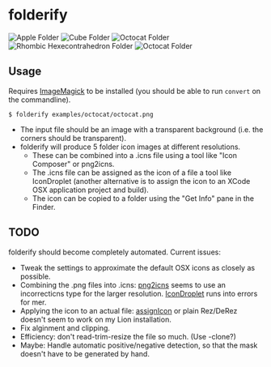 # folderify

![Apple Folder](https://github.com/lgarron/folderify/raw/master/examples/apple/apple_folder_256.png)
![Cube Folder](https://github.com/lgarron/folderify/raw/master/examples/cube/cube_folder_256.png)
![Octocat Folder](https://github.com/lgarron/folderify/raw/master/examples/octocat/octocat_folder_256.png)
![Rhombic Hexecontrahedron Folder](https://github.com/lgarron/folderify/raw/master/examples/rhombic_hexecontahedron/rhombic_hexecontahedron_folder_256.png)
![Octocat Folder](https://github.com/lgarron/folderify/raw/master/examples/sysprefs/sysprefs_folder_256.png)

## Usage

Requires [ImageMagick](http://www.imagemagick.org/) to be installed (you should be able to run <code>convert</code> on the commandline).

    $ folderify examples/octocat/octocat.png
 
- The input file should be an image with a transparent background (i.e. the corners should be transparent).
- folderify will produce 5 folder icon images at different resolutions.
  - These can be combined into a .icns file using a tool like "Icon Composer" or png2icns.
  - The .icns file can be assigned as the icon of a file a tool like IconDroplet (another alternative is to assign the icon to an XCode OSX application project and build).
  - The icon can be copied to a folder using the "Get Info" pane in the Finder.
  
## TODO

folderify should become completely automated. Current issues:

- Tweak the settings to approximate the default OSX icons as closely as possible.
- Combining the .png files into .icns: [png2icns](http://icns.sourceforge.net/) seems to use an incorrecticns type for the larger resolution. [IconDroplet](http://zweisoft.blogspot.com/2011/06/icondroplet-15.html) runs into errors for mer.
- Applying the icon to an actual file: [assignIcon](http://hasseg.org/stuff/assignIconScript/assignIcon.py) or plain Rez/DeRez doesn't seem to work on my Lion installation.
- Fix alginment and clipping.
- Efficiency: don't read-trim-resize the file so much. (Use -clone?)
- Maybe: Handle automatic positive/negative detection, so that the mask doesn't have to be generated by hand.
